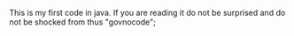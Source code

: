 This is my first code in java.
If you are reading it do not be surprised and do not be shocked from thus "govnocode";
